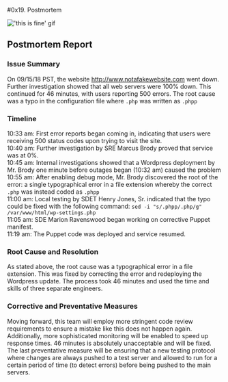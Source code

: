 #0x19. Postmortem

!['this is fine' gif](https://media.giphy.com/media/z9AUvhAEiXOqA/giphy.gif)   

## Postmortem Report   

### Issue Summary   
On 09/15/18 PST, the website http://www.notafakewebsite.com went down. Further investigation showed that all web servers were 100% down. This continued for 46 minutes, with users reporting 500 errors. The root cause was a typo in the configuration file where `.php` was written as `.phpp`   

### Timeline   
10:33 am: First error reports began coming in, indicating that users were receiving 500 status codes upon trying to visit the site.   
10:40 am: Further investigation by SRE Marcus Brody proved that service was at 0%.   
10:45 am: Internal investigations showed that a Wordpress deployment by Mr. Brody one minute before outages began (10:32 am) caused the problem   
10:55 am: After enabling debug mode, Mr. Brody discovered the root of the error: a single typographical error in a file extension whereby the correct `.php` was instead coded as `.phpp`   
11:00 am: Local testing by SDET Henry Jones, Sr. indicated that the typo could be fixed with the following command: `sed -i "s/.phpp/.php/g" /var/www/html/wp-settings.php`   
11:05 am: SDE Marion Ravenswood began working on corrective Puppet manifest.   
11:19 am: The Puppet code was deployed and service resumed.   

### Root Cause and Resolution   
As stated above, the root cause was a typographical error in a file extension. This was fixed by correcting the error and redeploying the Wordpress update. The process took 46 minutes and used the time and skills of three separate engineers.   

### Corrective and Preventative Measures   
Moving forward, this team will employ more stringent code review requirements to ensure a mistake like this does not happen again. Additionally, more sophisticated monitoring will be enabled to speed up response times. 46 minutes is absolutely unacceptable and will be fixed. The last preventative measure will be ensuring that a new testing protocol where changes are always pushed to a test server and allowed to run for a certain period of time (to detect errors) before being pushed to the main servers.   